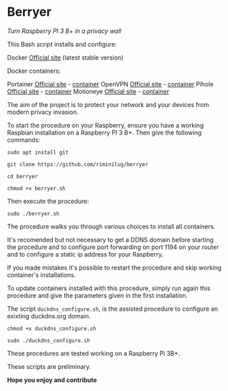# Berryer
*Turn Raspberry PI 3 B+ in a privacy wall*

This Bash script installs and configure:

Docker [Official site](https://www.docker.com) (latest stable version) 

Docker containers:

Portainer [Official site](https://www.portainer.io/) - [container](https://hub.docker.com/r/portainer/portainer)
OpenVPN [Official site](https://openvpn.net/) - [container](https://hub.docker.com/r/giggio/openvpn-arm)
Pihole [Official site](https://pi-hole.net/)  - [container](https://hub.docker.com/r/pihole/pihole)
Motioneye [Official site](https://github.com/ccrisan/motioneye) - [container](https://hub.docker.com/r/jshridha/motioneye) 

The aim of the project is to protect your network and your devices from modern privacy invasion.

To start the procedure on your Raspberry, ensure you have a working Raspbian installation on a Raspberry PI 3 B+.
Then give the following commands:

`sudo apt install git`

`git clone https://github.com/riminilug/berryer`

`cd berryer`

`chmod +x berryer.sh`

Then execute the procedure:

`sudo ./berryer.sh`

The procedure walks you through various choices to install all containers.

It's recomended but not necessary to get a DDNS domain before starting the procedure and to configure port forwarding on port 1194 on your router and to configure a static ip address for your Raspberry.

If you made mistakes it's possible to restart the procedure and skip working container's installations.

To update containers installed with this procedure, simply run again this procedure and give the parameters given in the first installation.

The script `duckdns_configure.sh`, is the assisted procedure to configure an exixting duckdns.org domain.

`chmod +x duckdns_configure.sh`

`sudo ./duckdns_configure.sh`



These procedures are tested working on a Raspberry Pi 3B+.

These scripts are preliminary.

**Hope you enjoy and contribute**